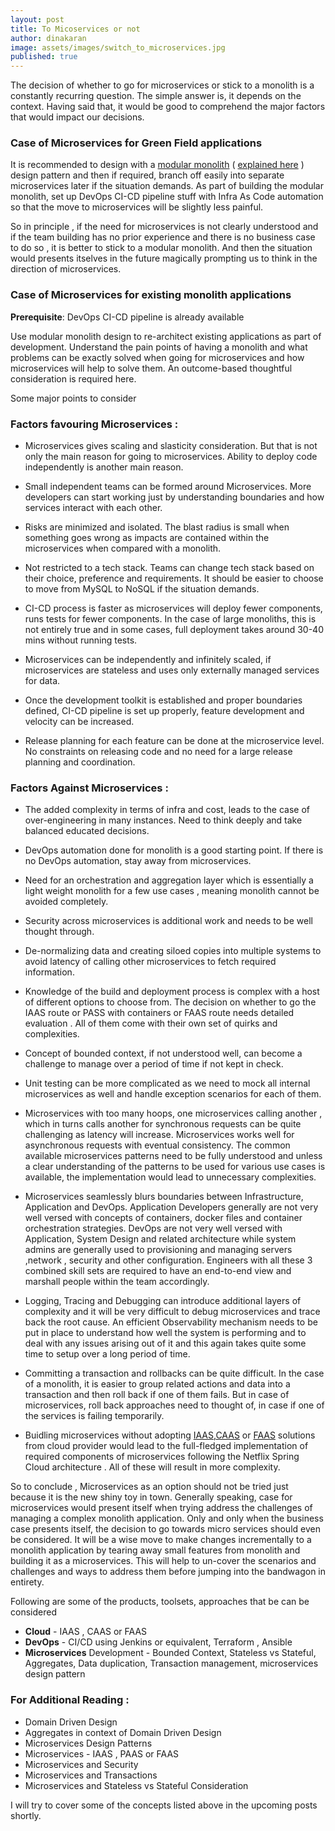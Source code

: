 ```yaml
---
layout: post
title: To Micoservices or not
author: dinakaran
image: assets/images/switch_to_microservices.jpg
published: true
---
```


The decision of whether to go for microservices or stick to a monolith is a constantly recurring question. The simple answer is, it depends on the context. Having said that, it would be good to comprehend the major factors that would impact our decisions. 

### Case of Microservices for Green Field applications

It is recommended to design with a [modular monolith](https://www.infoq.com/news/2020/05/monolith-decomposition-newman/) ( [explained here](https://medium.com/design-and-tech-co/modular-monoliths-a-gateway-to-microservices-946f2cbdf382) ) design pattern and then if required, branch off easily into separate microservices later if the situation demands. As part of building the modular monolith, set up  DevOps CI-CD pipeline stuff with Infra As Code automation so that the move to microservices will be slightly less painful.

So in principle , if the need for microservices is not clearly understood and if the team building has no prior experience and there is no business case to do so , it is better to stick to a modular monolith. And then the situation would presents itselves in the future magically prompting us to think in the direction of microservices. 

### Case of Microservices for existing monolith applications 

**Prerequisite**: DevOps CI-CD pipeline is already available

Use modular monolith design to re-architect existing applications as part of  development. Understand the pain points of having a monolith and what problems can be exactly solved when going for microservices and how microservices will help to solve them. An outcome-based thoughtful consideration is required here.

Some major points to consider

### Factors favouring Microservices :

- Microservices gives scaling and slasticity consideration. But that is not only the main reason for going to microservices. Ability to deploy code independently is another main reason. 

- Small independent teams can be formed around Microservices. More developers can start working just by understanding boundaries and how services interact with each other. 
 
- Risks are minimized and isolated. The blast radius is small when something goes wrong as impacts are contained within the microservices when compared with a monolith.
 
- Not restricted to a tech stack. Teams can change tech stack based on their choice, preference and requirements. It should be easier to choose to move from MySQL to NoSQL if the situation demands. 

- CI-CD process is faster as microservices will deploy fewer components, runs tests for fewer components. In the case of large monoliths, this is not entirely true and in some cases, full deployment takes around 30-40 mins without running tests. 
  
- Microservices can be independently and infinitely scaled, if microservices are stateless and uses only externally managed services for data.  

- Once the development toolkit is established and proper boundaries defined, CI-CD pipeline is set up properly, feature development and velocity can be increased. 
 
- Release planning for each feature can be done at the microservice level. No constraints on releasing code and no need for a large release planning and coordination.


  

### Factors Against Microservices : 


- The added complexity in terms of infra and cost, leads to the case of over-engineering in many instances. Need to think deeply and take balanced educated decisions.
 
- DevOps automation done for monolith is a good starting point. If there is no DevOps automation, stay away from microservices.
 
- Need for an orchestration and aggregation layer which is essentially a light weight monolith for a few use cases , meaning monolith cannot be avoided completely.  

- Security across microservices is additional work and needs to be well thought through. 
 
- De-normalizing data and creating siloed copies into multiple systems to avoid latency of calling other microservices to fetch required information. 
 
-  Knowledge of the build and deployment process is complex with a host of different options to choose from. The decision on whether to go the IAAS route or PASS with containers or FAAS route needs detailed evaluation . All of them come with their own set of quirks and complexities.   
 
- Concept of bounded context, if not understood well, can become a challenge to manage over a period of time if not kept in check. 
 
- Unit testing can be more complicated as we need to mock all internal microservices as well and handle exception scenarios for each of them.  
 
- Microservices with too many hoops, one microservices calling another , which in turns calls another  for synchronous requests can be quite challenging as latency will increase. Microservices works well for asynchronous requests with eventual consistency. The common available microservices patterns need to be fully understood and unless a clear understanding of the patterns to be used for various use cases is available, the implementation would lead to unnecessary complexities.  
 
- Microservices seamlessly blurs boundaries between Infrastructure, Application and DevOps.  Application Developers generally are not very well versed with concepts of containers, docker files and container orchestration strategies. DevOps are not very well versed with Application, System Design and related architecture while system admins are generally used to provisioning and managing servers ,network , security and other configuration. Engineers with all these 3 combined skill sets are required to have an end-to-end view and marshall people within the team accordingly.  
 
- Logging, Tracing and Debugging can introduce additional layers of complexity and it will be very difficult to debug microservices and trace back the root cause. An efficient Observability mechanism needs to be put in place to understand how well the system is performing and to deal with any issues arising out of it and this again takes quite some time to setup over a long period of time.   
 
- Committing a transaction and rollbacks can be quite difficult. In the case of a monolith, it is easier to group related actions and data into a transaction and then roll back if one of them fails. But in case of microservices, roll back approaches need to thought of, in case if one of the services is failing temporarily. 

- Buidling microservices without adopting [IAAS](https://en.wikipedia.org/wiki/Infrastructure_as_a_service),[CAAS](https://www.docker.com/blog/containers-as-a-service-caas/) or [FAAS](https://en.wikipedia.org/wiki/Function_as_a_service) solutions from cloud provider would lead to the full-fledged implementation of required components of microservices following the Netflix Spring Cloud architecture . All of these will result in more complexity.

So to conclude , Microservices as an option should not be tried just because it is the new shiny toy in town. Generally speaking, case for microservices would present itself when trying address the challenges of managing a complex monolith application. Only and only when the business case presents itself, the decision to go towards micro services should even be considered. It will be a wise move to make changes incrementally to a monolith application by tearing away small features from monolith and building it as a microservices. This will help to un-cover the scenarios and challenges and ways to address them before jumping into the bandwagon in entirety. 


Following are some of the products, toolsets, approaches that be can be considered 

- **Cloud** -  IAAS ,  CAAS or FAAS   
- **DevOps**  - CI/CD using Jenkins or equivalent, Terraform , Ansible 
- **Microservices** Development - Bounded Context, Stateless vs Stateful, Aggregates, Data duplication, Transaction management, microservices design pattern


### For Additional Reading :

- Domain Driven Design
- Aggregates in context of Domain Driven Design 
- Microservices Design Patterns
- Microservices - IAAS , PAAS or FAAS
- Microservices and Security
- Microservices and Transactions
- Microservices and Stateless vs Stateful Consideration




I will try to cover some of the concepts listed above in the upcoming posts shortly.
